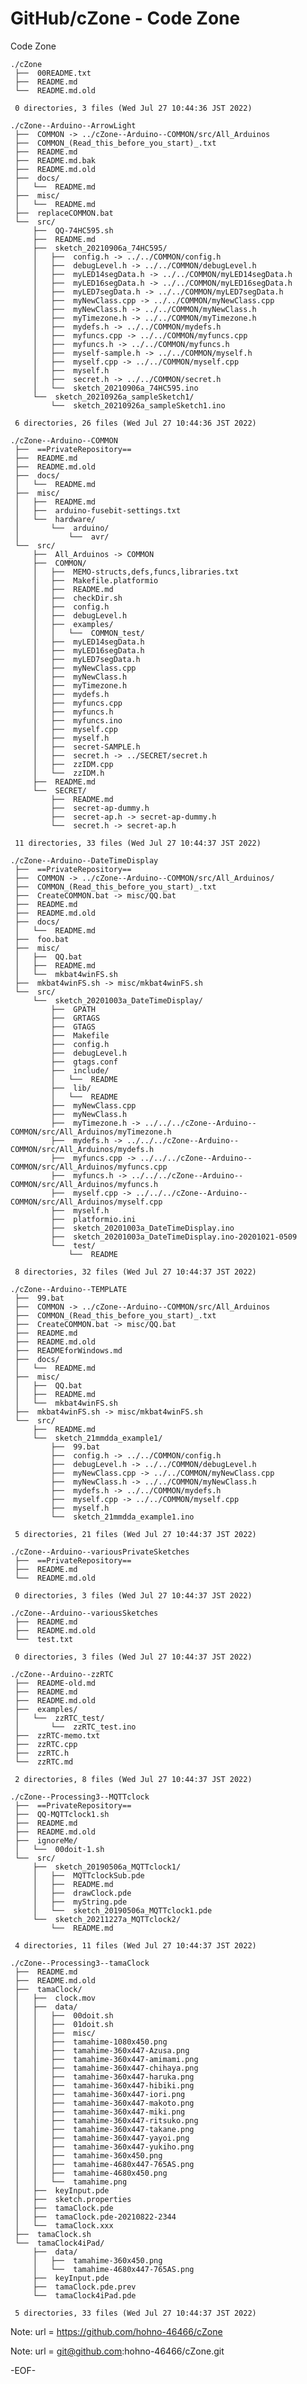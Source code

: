 # GitHub/cZone - Code Zone

Code Zone

    ./cZone
     ├──  00README.txt
     ├──  README.md
     └──  README.md.old
     
     0 directories, 3 files (Wed Jul 27 10:44:36 JST 2022)

    ./cZone--Arduino--ArrowLight
     ├──  COMMON -> ../cZone--Arduino--COMMON/src/All_Arduinos
     ├──  COMMON_(Read_this_before_you_start)_.txt
     ├──  README.md
     ├──  README.md.bak
     ├──  README.md.old
     ├──  docs/
     │   └──  README.md
     ├──  misc/
     │   └──  README.md
     ├──  replaceCOMMON.bat
     └──  src/
         ├──  QQ-74HC595.sh
         ├──  README.md
         ├──  sketch_20210906a_74HC595/
         │   ├──  config.h -> ../../COMMON/config.h
         │   ├──  debugLevel.h -> ../../COMMON/debugLevel.h
         │   ├──  myLED14segData.h -> ../../COMMON/myLED14segData.h
         │   ├──  myLED16segData.h -> ../../COMMON/myLED16segData.h
         │   ├──  myLED7segData.h -> ../../COMMON/myLED7segData.h
         │   ├──  myNewClass.cpp -> ../../COMMON/myNewClass.cpp
         │   ├──  myNewClass.h -> ../../COMMON/myNewClass.h
         │   ├──  myTimezone.h -> ../../COMMON/myTimezone.h
         │   ├──  mydefs.h -> ../../COMMON/mydefs.h
         │   ├──  myfuncs.cpp -> ../../COMMON/myfuncs.cpp
         │   ├──  myfuncs.h -> ../../COMMON/myfuncs.h
         │   ├──  myself-sample.h -> ../../COMMON/myself.h
         │   ├──  myself.cpp -> ../../COMMON/myself.cpp
         │   ├──  myself.h
         │   ├──  secret.h -> ../../COMMON/secret.h
         │   └──  sketch_20210906a_74HC595.ino
         └──  sketch_20210926a_sampleSketch1/
             └──  sketch_20210926a_sampleSketch1.ino
     
     6 directories, 26 files (Wed Jul 27 10:44:36 JST 2022)

    ./cZone--Arduino--COMMON
     ├──  ==PrivateRepository==
     ├──  README.md
     ├──  README.md.old
     ├──  docs/
     │   └──  README.md
     ├──  misc/
     │   ├──  README.md
     │   ├──  arduino-fusebit-settings.txt
     │   └──  hardware/
     │       └──  arduino/
     │           └──  avr/
     └──  src/
         ├──  All_Arduinos -> COMMON
         ├──  COMMON/
         │   ├──  MEMO-structs,defs,funcs,libraries.txt
         │   ├──  Makefile.platformio
         │   ├──  README.md
         │   ├──  checkDir.sh
         │   ├──  config.h
         │   ├──  debugLevel.h
         │   ├──  examples/
         │   │   └──  COMMON_test/
         │   ├──  myLED14segData.h
         │   ├──  myLED16segData.h
         │   ├──  myLED7segData.h
         │   ├──  myNewClass.cpp
         │   ├──  myNewClass.h
         │   ├──  myTimezone.h
         │   ├──  mydefs.h
         │   ├──  myfuncs.cpp
         │   ├──  myfuncs.h
         │   ├──  myfuncs.ino
         │   ├──  myself.cpp
         │   ├──  myself.h
         │   ├──  secret-SAMPLE.h
         │   ├──  secret.h -> ../SECRET/secret.h
         │   ├──  zzIDM.cpp
         │   └──  zzIDM.h
         ├──  README.md
         └──  SECRET/
             ├──  README.md
             ├──  secret-ap-dummy.h
             ├──  secret-ap.h -> secret-ap-dummy.h
             └──  secret.h -> secret-ap.h
     
     11 directories, 33 files (Wed Jul 27 10:44:37 JST 2022)

    ./cZone--Arduino--DateTimeDisplay
     ├──  ==PrivateRepository==
     ├──  COMMON -> ../cZone--Arduino--COMMON/src/All_Arduinos/
     ├──  COMMON_(Read_this_before_you_start)_.txt
     ├──  CreateCOMMON.bat -> misc/QQ.bat
     ├──  README.md
     ├──  README.md.old
     ├──  docs/
     │   └──  README.md
     ├──  foo.bat
     ├──  misc/
     │   ├──  QQ.bat
     │   ├──  README.md
     │   └──  mkbat4winFS.sh
     ├──  mkbat4winFS.sh -> misc/mkbat4winFS.sh
     └──  src/
         └──  sketch_20201003a_DateTimeDisplay/
             ├──  GPATH
             ├──  GRTAGS
             ├──  GTAGS
             ├──  Makefile
             ├──  config.h
             ├──  debugLevel.h
             ├──  gtags.conf
             ├──  include/
             │   └──  README
             ├──  lib/
             │   └──  README
             ├──  myNewClass.cpp
             ├──  myNewClass.h
             ├──  myTimezone.h -> ../../../cZone--Arduino--COMMON/src/All_Arduinos/myTimezone.h
             ├──  mydefs.h -> ../../../cZone--Arduino--COMMON/src/All_Arduinos/mydefs.h
             ├──  myfuncs.cpp -> ../../../cZone--Arduino--COMMON/src/All_Arduinos/myfuncs.cpp
             ├──  myfuncs.h -> ../../../cZone--Arduino--COMMON/src/All_Arduinos/myfuncs.h
             ├──  myself.cpp -> ../../../cZone--Arduino--COMMON/src/All_Arduinos/myself.cpp
             ├──  myself.h
             ├──  platformio.ini
             ├──  sketch_20201003a_DateTimeDisplay.ino
             ├──  sketch_20201003a_DateTimeDisplay.ino-20201021-0509
             └──  test/
                 └──  README
     
     8 directories, 32 files (Wed Jul 27 10:44:37 JST 2022)

    ./cZone--Arduino--TEMPLATE
     ├──  99.bat
     ├──  COMMON -> ../cZone--Arduino--COMMON/src/All_Arduinos
     ├──  COMMON_(Read_this_before_you_start)_.txt
     ├──  CreateCOMMON.bat -> misc/QQ.bat
     ├──  README.md
     ├──  README.md.old
     ├──  READMEforWindows.md
     ├──  docs/
     │   └──  README.md
     ├──  misc/
     │   ├──  QQ.bat
     │   ├──  README.md
     │   └──  mkbat4winFS.sh
     ├──  mkbat4winFS.sh -> misc/mkbat4winFS.sh
     └──  src/
         ├──  README.md
         └──  sketch_21mmdda_example1/
             ├──  99.bat
             ├──  config.h -> ../../COMMON/config.h
             ├──  debugLevel.h -> ../../COMMON/debugLevel.h
             ├──  myNewClass.cpp -> ../../COMMON/myNewClass.cpp
             ├──  myNewClass.h -> ../../COMMON/myNewClass.h
             ├──  mydefs.h -> ../../COMMON/mydefs.h
             ├──  myself.cpp -> ../../COMMON/myself.cpp
             ├──  myself.h
             └──  sketch_21mmdda_example1.ino
     
     5 directories, 21 files (Wed Jul 27 10:44:37 JST 2022)

    ./cZone--Arduino--variousPrivateSketches
     ├──  ==PrivateRepository==
     ├──  README.md
     └──  README.md.old
     
     0 directories, 3 files (Wed Jul 27 10:44:37 JST 2022)

    ./cZone--Arduino--variousSketches
     ├──  README.md
     ├──  README.md.old
     └──  test.txt
     
     0 directories, 3 files (Wed Jul 27 10:44:37 JST 2022)

    ./cZone--Arduino--zzRTC
     ├──  README-old.md
     ├──  README.md
     ├──  README.md.old
     ├──  examples/
     │   └──  zzRTC_test/
     │       └──  zzRTC_test.ino
     ├──  zzRTC-memo.txt
     ├──  zzRTC.cpp
     ├──  zzRTC.h
     └──  zzRTC.md
     
     2 directories, 8 files (Wed Jul 27 10:44:37 JST 2022)

    ./cZone--Processing3--MQTTclock
     ├──  ==PrivateRepository==
     ├──  QQ-MQTTclock1.sh
     ├──  README.md
     ├──  README.md.old
     ├──  ignoreMe/
     │   └──  00doit-1.sh
     └──  src/
         ├──  sketch_20190506a_MQTTclock1/
         │   ├──  MQTTclockSub.pde
         │   ├──  README.md
         │   ├──  drawClock.pde
         │   ├──  myString.pde
         │   └──  sketch_20190506a_MQTTclock1.pde
         └──  sketch_20211227a_MQTTclock2/
             └──  README.md
     
     4 directories, 11 files (Wed Jul 27 10:44:37 JST 2022)

    ./cZone--Processing3--tamaClock
     ├──  README.md
     ├──  README.md.old
     ├──  tamaClock/
     │   ├──  clock.mov
     │   ├──  data/
     │   │   ├──  00doit.sh
     │   │   ├──  01doit.sh
     │   │   ├──  misc/
     │   │   ├──  tamahime-1080x450.png
     │   │   ├──  tamahime-360x447-Azusa.png
     │   │   ├──  tamahime-360x447-amimami.png
     │   │   ├──  tamahime-360x447-chihaya.png
     │   │   ├──  tamahime-360x447-haruka.png
     │   │   ├──  tamahime-360x447-hibiki.png
     │   │   ├──  tamahime-360x447-iori.png
     │   │   ├──  tamahime-360x447-makoto.png
     │   │   ├──  tamahime-360x447-miki.png
     │   │   ├──  tamahime-360x447-ritsuko.png
     │   │   ├──  tamahime-360x447-takane.png
     │   │   ├──  tamahime-360x447-yayoi.png
     │   │   ├──  tamahime-360x447-yukiho.png
     │   │   ├──  tamahime-360x450.png
     │   │   ├──  tamahime-4680x447-765AS.png
     │   │   ├──  tamahime-4680x450.png
     │   │   └──  tamahime.png
     │   ├──  keyInput.pde
     │   ├──  sketch.properties
     │   ├──  tamaClock.pde
     │   ├──  tamaClock.pde-20210822-2344
     │   └──  tamaClock.xxx
     ├──  tamaClock.sh
     └──  tamaClock4iPad/
         ├──  data/
         │   ├──  tamahime-360x450.png
         │   └──  tamahime-4680x447-765AS.png
         ├──  keyInput.pde
         ├──  tamaClock.pde.prev
         └──  tamaClock4iPad.pde
     
     5 directories, 33 files (Wed Jul 27 10:44:37 JST 2022)


Note: url = https://github.com/hohno-46466/cZone

Note: url = git@github.com:hohno-46466/cZone.git

-EOF-
